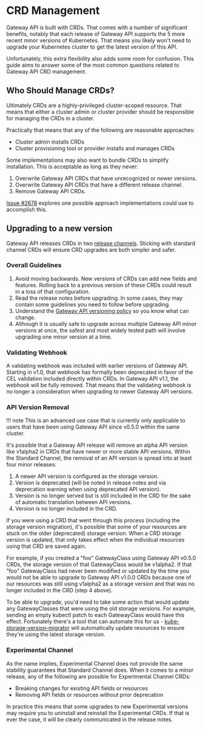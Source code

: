 # CRD Management

Gateway API is built with CRDs. That comes with a number of significant
benefits, notably that each release of Gateway API supports the 5 more recent
minor versions of Kubernetes. That means you likely won't need to upgrade your
Kubernetes cluster to get the latest version of this API.

Unfortunately, this extra flexibility also adds some room for confusion. This
guide aims to answer some of the most common questions related to Gateway API
CRD management.

## Who Should Manage CRDs?

Ultimately CRDs are a highly-privileged cluster-scoped resource. That means that
either a cluster admin or cluster provider should be responsible for managing
the CRDs in a cluster.

Practically that means that any of the following are reasonable approaches:

* Cluster admin installs CRDs
* Cluster provisioning tool or provider installs and manages CRDs

Some implementations may also want to bundle CRDs to simplify installation. This
is acceptable as long as they never:

1. Overwrite Gateway API CRDs that have unrecognized or newer versions.
1. Overwrite Gateway API CRDs that have a different release channel.
1. Remove Gateway API CRDs.

[Issue #2678](https://github.com/kubernetes-sigs/gateway-api/issues/2678)
explores one possible approach implementations could use to accomplish this.

## Upgrading to a new version

Gateway API releases CRDs in two [release
channels](../concepts/versioning.md#release-channels-eg-experimental-standard).
Sticking with standard channel CRDs will ensure CRD upgrades are both simpler
and safer.

### Overall Guidelines

1. Avoid moving backwards. New versions of CRDs can add new fields and features.
   Rolling back to a previous version of these CRDs could result in a loss of
   that configuration.
1. Read the release notes before upgrading. In some cases, they may contain some
   guidelines you need to follow before upgrading.
1. Understand the [Gateway API versioning policy](../concepts/versioning.md) so you
   know what can change.
1. Although it is usually safe to upgrade across multiple Gateway API minor
   versions at once, the safest and most widely tested path will involve
   upgrading one minor version at a time.

### Validating Webhook

A validating webhook was included with earlier versions of Gateway API. Starting
in v1.0, that webhook has formally been deprecated in favor of the CEL
validation included directly within CRDs. In Gateway API v1.1, the webhook will
be fully removed. That means that the validating webhook is no longer a
consideration when upgrading to newer Gateway API versions.

### API Version Removal

!!! note
    This is an advanced use case that is currently only applicable to users that
    have been using Gateway API since v0.5.0 within the same cluster.

It's possible that a Gateway API release will remove an alpha API version like
v1alpha2 in CRDs that have newer or more stable API versions. Within the
Standard Channel, the removal of an API version is spread into at least four
minor releases:

1. A newer API version is configured as the storage version.
1. Version is deprecated (will be noted in release notes and via deprecation
   warning when using deprecated API version).
1. Version is no longer served but is still included in the CRD for the sake
   of automatic translation between API versions.
1. Version is no longer included in the CRD.

If you were using a CRD that went through this process (including the storage
version migration), it's possible that some of your resources are stuck on the
older (deprecated) storage version. When a CRD storage version is updated, that
only takes effect when the individual resources using that CRD are saved again.

For example, if you created a "foo" GatewayClass using Gateway API v0.5.0 CRDs,
the storage version of that GatewayClass would be v1alpha2. If that "foo"
GatewayClass had never been modified or updated by the time you would not be
able to upgrade to Gateway API v1.0.0 CRDs because one of our resources was
still using v1alpha2 as a storage version and that was no longer included in the
CRD (step 4 above).

To be able to upgrade, you'd need to take some action that would update any
GatewayClasses that were using the old storage versions. For example, sending
an empty kubectl patch to each GatewayClass would have this effect. Fortunately
there's a tool that can automate this for us -
[kube-storage-version-migrator](https://github.com/kubernetes-sigs/kube-storage-version-migrator)
will automatically update resources to ensure they're using the latest storage
version.

### Experimental Channel

As the name implies, Experimental Channel does not provide the same stability
guarantees that Standard Channel does. When it comes to a minor release, any of
the following are possible for Experimental Channel CRDs:

* Breaking changes for existing API fields or resources
* Removing API fields or resources without prior deprecation

In practice this means that some upgrades to new Experimental versions may
require you to uninstall and reinstall the Experimental CRDs. If that is ever
the case, it will be clearly communicated in the release notes.

